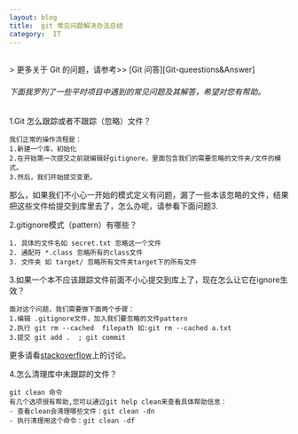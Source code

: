 ```yaml
---
layout: blog  
title:  git 常见问题解决办法总结
category:  IT
---
```

<br/>
> 更多关于 Git 的问题，请参考>> [Git 问答][Git-queestions&Answer]

[Git-queestions&Answer]:https://www.git-tower.com/learn/git/faq/ignore-tracked-files-in-git
###### 下面我罗列了一些平时项目中遇到的常见问题及其解答，希望对您有帮助。
1.Git 怎么跟踪或者不跟踪（忽略）文件？

	我们正常的操作流程是：
	1.新建一个库，初始化
	2.在开始第一次提交之前就编辑好gitignore，里面包含我们的需要忽略的文件夹/文件的模式。
	3.然后，我们开始提交变更。

那么，如果我们不小心一开始的模式定义有问题，漏了一些本该忽略的文件，结果把这些文件给提交到库里去了，怎么办呢，请参看下面问题3.


2.gitignore模式（pattern）有哪些？

	1. 具体的文件名如 secret.txt 忽略这一个文件
	2. 通配符 *.class 忽略所有的class文件
	3. 文件夹 如 target/ 忽略所有文件夹target下的所有文件




3.如果一个本不应该跟踪文件前面不小心提交到库上了，现在怎么让它在ignore生效？

	面对这个问题，我们需要做下面两个步骤：
	1.编辑 .gitignore文件，加入我们要忽略的文件pattern
	2.执行 git rm --cached  filepath 如:git rm --cached a.txt
	3.提交 git add .  ; git commit


更多请看[stackoverflow][stackoverflow_question]上的讨论。

[stackoverflow_question]:https://stackoverflow.com/questions/7527982/applying-gitignore-to-committed-files

4.怎么清理库中未跟踪的文件？

	git clean 命令
	有几个选项很有帮助,您可以通过git help clean来查看具体帮助信息：
	- 查看clean会清理哪些文件：git clean -dn 
	- 执行清理用这个命令：git clean -df
